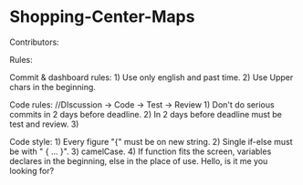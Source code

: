 # Shopping-Center-Maps
Contributors:

Rules:

  Commit & dashboard rules:
    1) Use only english and past time.
    2) Use Upper chars in the beginning.

  Code rules:
    //DIscussion -> Code -> Test -> Review
    1) Don't do serious commits in 2 days before deadline.
    2) In 2 days before deadline must be test and review.
    3) 
    
  Code style:
    1) Every figure "{" must be on new string.
    2) Single if-else must be with " { ... }".
    3) camelCase.
    4) If function fits the screen, variables declares in the beginning, else in the place of use.
Hello, is it me you looking for?
